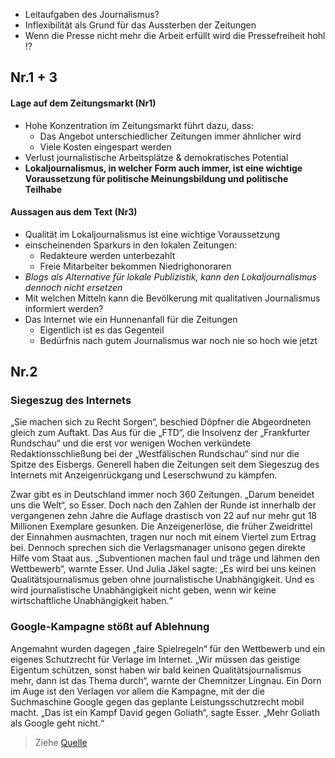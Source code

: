 - Leitaufgaben des Journalismus? 
- Inflexibilität als Grund für das Aussterben der Zeitungen 
- Wenn die Presse nicht mehr die Arbeit erfüllt wird die Pressefreiheit hohl !?

## Nr.1 + 3
#### Lage auf dem Zeitungsmarkt (Nr1)

- Hohe Konzentration im Zeitungsmarkt führt dazu, dass: 
	- Das Angebot unterschiedlicher Zeitungen immer ähnlicher wird 
	- Viele Kosten eingespart werden
- Verlust journalistische Arbeitsplätze & demokratisches Potential 
- **Lokaljournalismus, in welcher Form auch immer, ist eine wichtige Voraussetzung  für politische Meinungsbildung und politische Teilhabe**

#### Aussagen aus dem Text (Nr3)

- Qualität im Lokaljournalismus ist eine wichtige Voraussetzung 
- einscheinenden Sparkurs in den lokalen Zeitungen: 
	- Redakteure werden unterbezahlt 
	- Freie Mitarbeiter bekommen Niedrighonoraren
- *Blogs als Alternative für lokale Publizistik, kann den Lokaljournalismus dennoch nicht ersetzen*
- Mit welchen Mitteln kann die Bevölkerung mit qualitativen Journalismus informiert werden?
- Das Internet wie ein Hunnenanfall für die Zeitungen
	- Eigentlich ist es das Gegenteil 
	- Bedürfnis nach gutem Journalismus war noch nie so hoch wie jetzt 

## Nr.2 

### Siegeszug des Internets

„Sie machen sich zu Recht Sorgen“, beschied Döpfner die Abgeordneten gleich zum Auftakt. Das Aus für die „FTD“, die Insolvenz der „Frankfurter Rundschau“ und die erst vor wenigen Wochen verkündete Redaktionsschließung bei der „Westfälischen Rundschau“ sind nur die Spitze des Eisbergs. Generell haben die Zeitungen seit dem Siegeszug des Internets mit Anzeigenrückgang und Leserschwund zu kämpfen.

Zwar gibt es in Deutschland immer noch 360 Zeitungen. „Darum beneidet uns die Welt“, so Esser. Doch nach den Zahlen der Runde ist innerhalb der vergangenen zehn Jahre die Auflage drastisch von 22 auf nur mehr gut 18 Millionen Exemplare gesunken. Die Anzeigenerlöse, die früher Zweidrittel der Einnahmen ausmachten, tragen nur noch mit einem Viertel zum Ertrag bei.
Dennoch sprechen sich die Verlagsmanager unisono gegen direkte Hilfe vom Staat aus. „Subventionen machen faul und träge und lähmen den Wettbewerb“, warnte Esser. Und Julia Jäkel sagte: „Es wird bei uns keinen Qualitätsjournalismus geben ohne journalistische Unabhängigkeit. Und es wird journalistische Unabhängigkeit nicht geben, wenn wir keine wirtschaftliche Unabhängigkeit haben.“

### Google-Kampagne stößt auf Ablehnung

Angemahnt wurden dagegen „faire Spielregeln“ für den Wettbewerb und ein eigenes Schutzrecht für Verlage im Internet. „Wir müssen das geistige Eigentum schützen, sonst haben wir bald keinen Qualitätsjournalismus mehr, dann ist das Thema durch“, warnte der Chemnitzer Lingnau. Ein Dorn im Auge ist den Verlagen vor allem die Kampagne, mit der die Suchmaschine Google gegen das geplante Leistungsschutzrecht mobil macht. „Das ist ein Kampf David gegen Goliath“, sagte Esser. „Mehr Goliath als Google geht nicht.“

> Ziehe [Quelle](https://www.giessener-allgemeine.de/politik/elefantenrunde-zeitungskrise-will-bessere-rahmenbedingungen-zr-2762617.html)



